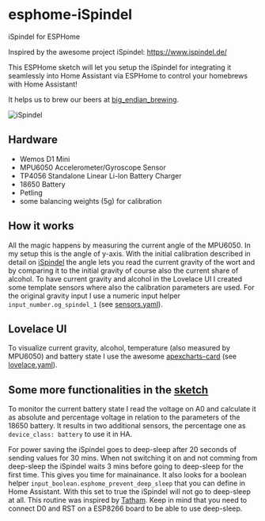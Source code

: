 # esphome-iSpindel
iSpindel for ESPHome

Inspired by the awesome project iSpindel: <a href="https://www.ispindel.de/" target="_blank">https://www.ispindel.de/</a>

This ESPHome sketch will let you setup the iSpindel for integrating it seamlessly into Home Assistant via ESPHome to control your homebrews with Home Assistant!

It helps us to brew our beers at [big_endian_brewing](https://www.instagram.com/be_brewing).

![iSpindel](https://user-images.githubusercontent.com/14979356/121530393-aa89d280-c9fd-11eb-9607-94b231e06b0b.png "iSpindel")


## Hardware
* Wemos D1 Mini
* MPU6050 Accelerometer/Gyroscope Sensor
* TP4056 Standalone Linear Li-lon Battery Charger
* 18650 Battery
* Petling
* some balancing weights (5g) for calibration

## How it works
All the magic happens by measuring the current angle of the MPU6050. In my setup this is the angle of y-axis. With the initial calibration described in detail on [iSpindel](https://www.ispindel.de/) the angle lets you read the current gravity of the wort and by comparing it to the initial gravity of course also the current share of alcohol.
To have current gravity and alcohol in the Lovelace UI I created some template sensors where also the calibration parameters are used. For the original gravity input I use a numeric input helper `input_number.og_spindel_1` (see [sensors.yaml](https://github.com/alsFC/esphome-iSpindel/blob/main/sensors.yaml)).

## Lovelace UI
To visualize current gravity, alcohol, temperature (also measured by MPU6050) and battery state I use the awesome [apexcharts-card](https://github.com/RomRider/apexcharts-card) (see [lovelace.yaml](https://github.com/alsFC/esphome-iSpindel/blob/main/lovelace.yaml)).

## Some more functionalities in the [sketch](https://github.com/alsFC/esphome-iSpindel/blob/main/i_spindel.yaml)
To monitor the current battery state I read the voltage on A0 and calculate it as absolute and percentage voltage in relation to the parameters of the 18650 battery. It results in two additional sensors, the percentage one as `device_class: battery` to use it in HA.

For power saving the iSpindel goes to deep-sleep after 20 seconds of sending values for 30 mins. When not switching it on and not comming from deep-sleep the iSpindel waits 3 mins before going to deep-sleep for the first time. This gives you time for mainainance. It also looks for a boolean helper `input_boolean.esphome_prevent_deep_sleep` that you can define in Home Assistant. With this set to true the iSpindel will not go to deep-sleep at all. This routine was inspired by [Tatham](https://tatham.blog/2021/02/06/esphome-batteries-deep-sleep-and-over-the-air-updates/). Keep in mind that you need to connect D0 and RST on a ESP8266 board to be able to use deep-sleep.
